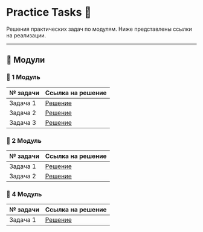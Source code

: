 # Practice Tasks 🚀

Решения практических задач по модулям. Ниже представлены ссылки на реализации.

---

## 📂 Модули

### 📌 1 Модуль
| № задачи | Ссылка на решение |
|----------|-------------------|
| Задача 1 | [Решение](https://github.com/MrTimofeev/Practice_tasks/blob/main/Modul1/Task1/Result.py) |
| Задача 2 | [Решение](https://github.com/MrTimofeev/Practice_tasks/blob/main/Modul1/Task2/Rsult.py) |
| Задача 3 | [Решение](https://github.com/MrTimofeev/Practice_tasks/blob/main/Modul1/Task3/Result.py) |

### 📌 2 Модуль
| № задачи | Ссылка на решение |
|----------|-------------------|
| Задача 1 | [Решение](https://github.com/MrTimofeev/Practice_tasks/tree/main/Modul2/Task1) |
| Задача 2 | [Решение](https://github.com/MrTimofeev/Practice_tasks/blob/main/Modul2/Taks2/Result_version/parser.py) |

### 📌 4 Модуль
| № задачи | Ссылка на решение |
|----------|-------------------|
| Задача 1 | [Решение](https://github.com/MrTimofeev/Practice_tasks/tree/main/Modul4) |
